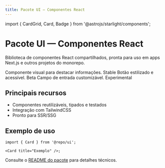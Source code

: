 ```yaml
---
title: Pacote UI — Componentes React
---
```


import { CardGrid, Card, Badge } from '@astrojs/starlight/components';

# Pacote UI — Componentes React

Biblioteca de componentes React compartilhados, pronta para uso em apps Next.js e outros projetos do monorepo.

<CardGrid>
  <Card title="Card" icon="layers">
    Componente visual para destacar informações. <Badge variant="tip">Stable</Badge>
  </Card>
  <Card title="Button" icon="bolt">
    Botão estilizado e acessível. <Badge variant="beta">Beta</Badge>
  </Card>
  <Card title="Input" icon="edit">
    Campo de entrada customizável. <Badge variant="experimental">Experimental</Badge>
  </Card>
</CardGrid>

## Principais recursos

- Componentes reutilizáveis, tipados e testados
- Integração com TailwindCSS
- Pronto para SSR/SSG

## Exemplo de uso

```tsx title="Exemplo de uso do Card"
import { Card } from '@repo/ui';

<Card title="Exemplo" />;
```

Consulte o [README do pacote](../../../packages/ui/README.md) para detalhes técnicos.
